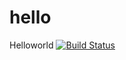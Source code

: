 # hello
Helloworld
[![Build Status](https://travis-ci.org/Haskivkolbaske/BANAN.svg?branch=master)](https://travis-ci.org/Haskivkolbaske/BANAN)
